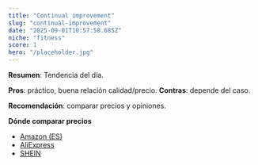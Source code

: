 ```yaml
---
title: "Continual improvement"
slug: "continual-improvement"
date: "2025-09-01T10:57:58.685Z"
niche: "fitness"
score: 1
hero: "/placeholder.jpg"
---
```


**Resumen**: Tendencia del día.

**Pros**: práctico, buena relación calidad/precio. **Contras**: depende del caso.

**Recomendación**: comparar precios y opiniones.

**Dónde comparar precios**
- [Amazon (ES)](https://www.amazon.es/s?k=Continual+improvement&tag=teknovashop25-21)
- [AliExpress](https://www.aliexpress.com/wholesale?SearchText=Continual+improvement)
- [SHEIN](https://www.shein.com/pdsearch?q=Continual+improvement)
